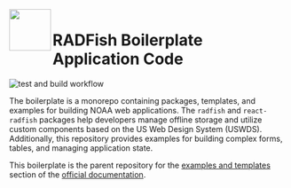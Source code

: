 <img align="left" width="75" src="https://github.com/user-attachments/assets/1e7b0f8c-2387-40e4-bdab-0b5e21662681">
<h1>RADFish Boilerplate Application Code</h1>

![test and build workflow](https://github.com/NMFS-RADFish/boilerplate/actions/workflows/run-tests.yml/badge.svg)

The boilerplate is a monorepo containing packages, templates, and examples for building NOAA web applications. The `radfish` and `react-radfish` packages help developers manage offline storage and utilize custom components based on the US Web Design System (USWDS). Additionally, this repository provides examples for building complex forms, tables, and managing application state.

This boilerplate is the parent repository for the [examples and templates](https://nmfs-radfish.github.io/radfish/developer-documentation/examples-and-templates) section of the [official documentation](https://nmfs-radfish.github.io/radfish/).
